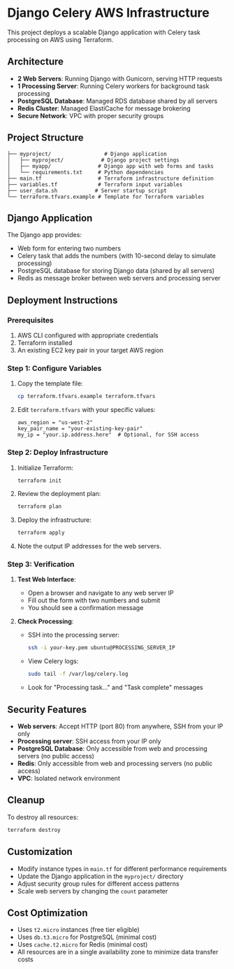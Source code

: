 # Django Celery AWS Infrastructure

This project deploys a scalable Django application with Celery task processing on AWS using Terraform.

## Architecture

- **2 Web Servers**: Running Django with Gunicorn, serving HTTP requests
- **1 Processing Server**: Running Celery workers for background task processing
- **PostgreSQL Database**: Managed RDS database shared by all servers
- **Redis Cluster**: Managed ElastiCache for message brokering
- **Secure Network**: VPC with proper security groups

## Project Structure

```
├── myproject/                 # Django application
│   ├── myproject/            # Django project settings
│   ├── myapp/               # Django app with web forms and tasks
│   └── requirements.txt     # Python dependencies
├── main.tf                  # Terraform infrastructure definition
├── variables.tf             # Terraform input variables
├── user_data.sh            # Server startup script
└── terraform.tfvars.example # Template for Terraform variables
```

## Django Application

The Django app provides:
- Web form for entering two numbers
- Celery task that adds the numbers (with 10-second delay to simulate processing)
- PostgreSQL database for storing Django data (shared by all servers)
- Redis as message broker between web servers and processing server

## Deployment Instructions

### Prerequisites

1. AWS CLI configured with appropriate credentials
2. Terraform installed
3. An existing EC2 key pair in your target AWS region

### Step 1: Configure Variables

1. Copy the template file:
   ```bash
   cp terraform.tfvars.example terraform.tfvars
   ```

2. Edit `terraform.tfvars` with your specific values:
   ```hcl
   aws_region = "us-west-2"
   key_pair_name = "your-existing-key-pair"
   my_ip = "your.ip.address.here"  # Optional, for SSH access
   ```

### Step 2: Deploy Infrastructure

1. Initialize Terraform:
   ```bash
   terraform init
   ```

2. Review the deployment plan:
   ```bash
   terraform plan
   ```

3. Deploy the infrastructure:
   ```bash
   terraform apply
   ```

4. Note the output IP addresses for the web servers.

### Step 3: Verification

1. **Test Web Interface**:
   - Open a browser and navigate to any web server IP
   - Fill out the form with two numbers and submit
   - You should see a confirmation message

2. **Check Processing**:
   - SSH into the processing server:
     ```bash
     ssh -i your-key.pem ubuntu@PROCESSING_SERVER_IP
     ```
   - View Celery logs:
     ```bash
     sudo tail -f /var/log/celery.log
     ```
   - Look for "Processing task..." and "Task complete" messages

## Security Features

- **Web servers**: Accept HTTP (port 80) from anywhere, SSH from your IP only
- **Processing server**: SSH access from your IP only
- **PostgreSQL Database**: Only accessible from web and processing servers (no public access)
- **Redis**: Only accessible from web and processing servers (no public access)
- **VPC**: Isolated network environment

## Cleanup

To destroy all resources:
```bash
terraform destroy
```

## Customization

- Modify instance types in `main.tf` for different performance requirements
- Update the Django application in the `myproject/` directory
- Adjust security group rules for different access patterns
- Scale web servers by changing the `count` parameter

## Cost Optimization

- Uses `t2.micro` instances (free tier eligible)
- Uses `db.t3.micro` for PostgreSQL (minimal cost)
- Uses `cache.t2.micro` for Redis (minimal cost)
- All resources are in a single availability zone to minimize data transfer costs